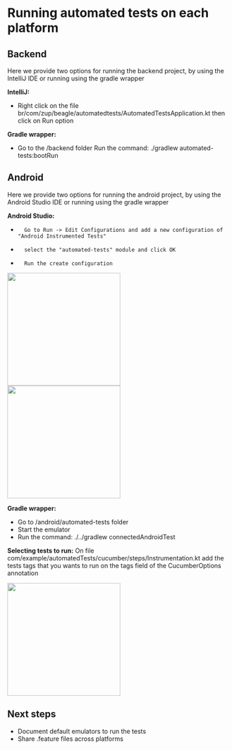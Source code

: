 # Running automated tests on each platform

## Backend

Here we provide two options for running the backend project, by using the IntelliJ IDE or running using the gradle wrapper
	
**IntelliJ:**
	
* 	Right click on the file br/com/zup/beagle/automatedtests/AutomatedTestsApplication.kt then click on Run option
	
**Gradle wrapper:**
	
* 	Go to the /backend folder
	Run the command: ./gradlew automated-tests:bootRun


## Android
	
Here we provide two options for running the android project, by using the Android Studio IDE or running using the gradle wrapper
	
**Android Studio:**

* 		Go to Run -> Edit Configurations and add a new configuration of "Android Instrumented Tests"
* 		select the "automated-tests" module and click OK
* 	 	Run the create configuration
		
<img src="https://i.ibb.co/3fpnNys/Captura-de-Tela-2020-09-28-a-s-14-10-31.png" height="256" />

<img src="https://i.ibb.co/HYMRG6Z/Captura-de-Tela-2020-09-28-a-s-14-10-44.png" height="256" />
			
**Gradle wrapper:**

* Go to /android/automated-tests folder
* Start the emulator
* Run the command: ./../gradlew connectedAndroidTest
	
**Selecting tests to run:**
	On file com/example/automatedTests/cucumber/steps/Instrumentation.kt add the tests tags that you wants to run on the tags field of the CucumberOptions annotation
	
<img src="https://i.ibb.co/17dn6Nw/Captura-de-Tela-2020-09-28-a-s-14-12-42.png" height="256" />

## Next steps

* Document default emulators to run the tests
* Share .feature files across platforms
